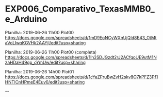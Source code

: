 # EXP006_Comparativo_TexasMMB0_e_Arduino

Planilha: 2019-06-26 11h00 Plot00
https://docs.google.com/spreadsheets/d/1mD9EoNCyWXnUjQId8E43_OtMtaVoLIwqKGVHk2AAYjI/edit?usp=sharing

Planilha: 2019-06-26 11h00 Plot00 (completa)
https://docs.google.com/spreadsheets/d/1lh3SDJGzdt2rJ2ACfqoUE9utM1NzaHDaH49gp_oYmUw/edit?usp=sharing

Planilha: 2019-06-26 14h00 Plot01
https://docs.google.com/spreadsheets/d/1cYaZPruBwZvH2skv8O7kPFZ3Pf1HNTICnHPmeE4Euv0/edit?usp=sharing

--
